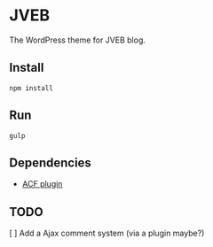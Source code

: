 # JVEB

The WordPress theme for JVEB blog.

## Install

```
npm install
```

## Run

```
gulp
```

## Dependencies

- [ACF plugin](https://www.advancedcustomfields.com/)

## TODO

[ ] Add a Ajax comment system (via a plugin maybe?)